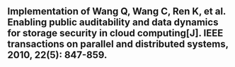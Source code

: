 ## Implementation of Wang Q, Wang C, Ren K, et al. Enabling public auditability and data dynamics for storage security in cloud computing[J]. IEEE transactions on parallel and distributed systems, 2010, 22(5): 847-859.


